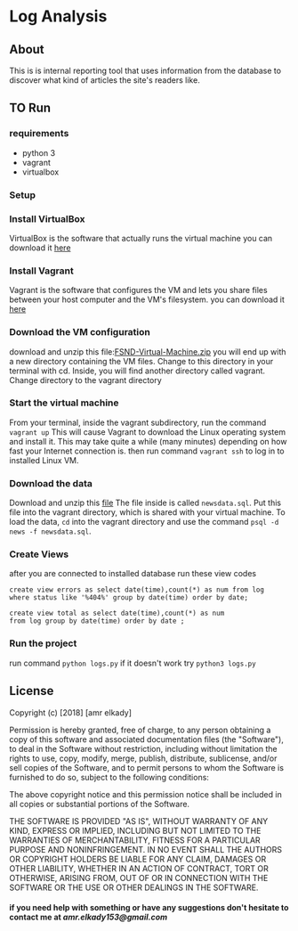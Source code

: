 # Log Analysis

## About
This is is internal reporting tool that uses information from the database to discover what kind of articles the site's readers like.
## TO Run
### requirements
* python 3 
* vagrant
* virtualbox

### Setup

### Install VirtualBox

VirtualBox is the software that actually runs the virtual machine
you can download it [here](https://www.virtualbox.org/wiki/Download_Old_Builds_5_1)

### Install Vagrant

Vagrant is the software that configures the VM and lets you share files between your host computer and the VM's filesystem.
you can download it [here](https://www.vagrantup.com/downloads.html)

### Download the VM configuration

download and unzip this file:[FSND-Virtual-Machine.zip](https://s3.amazonaws.com/video.udacity-data.com/topher/2018/April/5acfbfa3_fsnd-virtual-machine/fsnd-virtual-machine.zip)
you will end up with a new directory containing the VM files. Change to this directory in your terminal with cd. Inside, you will find another directory called vagrant. Change directory to the vagrant directory

### Start the virtual machine

From your terminal, inside the vagrant subdirectory, run the command
`vagrant up`
This will cause Vagrant to download the Linux operating system and install it. This may take quite a while (many minutes) depending on how fast your Internet connection is.
then run command
`vagrant ssh`
to log in to installed Linux VM.

### Download the data

Download and unzip this [file](https://d17h27t6h515a5.cloudfront.net/topher/2016/August/57b5f748_newsdata/newsdata.zip)
The file inside is called `newsdata.sql`. Put this file into the vagrant directory, which is shared with your virtual machine.
To load the data, `cd` into the vagrant directory and use the command `psql -d news -f newsdata.sql`.

### Create Views

after you are connected to installed database run these view codes
```
create view errors as select date(time),count(*) as num from log 
where status like '%404%' group by date(time) order by date;
```
```
create view total as select date(time),count(*) as num 
from log group by date(time) order by date ;
```

### Run the project 

run command `python logs.py`
if it doesn't work try `python3 logs.py`

## License

Copyright (c) [2018] [amr elkady]

Permission is hereby granted, free of charge, to any person obtaining a copy
of this software and associated documentation files (the "Software"), to deal
in the Software without restriction, including without limitation the rights
to use, copy, modify, merge, publish, distribute, sublicense, and/or sell
copies of the Software, and to permit persons to whom the Software is
furnished to do so, subject to the following conditions:

The above copyright notice and this permission notice shall be included in all
copies or substantial portions of the Software.

THE SOFTWARE IS PROVIDED "AS IS", WITHOUT WARRANTY OF ANY KIND, EXPRESS OR
IMPLIED, INCLUDING BUT NOT LIMITED TO THE WARRANTIES OF MERCHANTABILITY,
FITNESS FOR A PARTICULAR PURPOSE AND NONINFRINGEMENT. IN NO EVENT SHALL THE
AUTHORS OR COPYRIGHT HOLDERS BE LIABLE FOR ANY CLAIM, DAMAGES OR OTHER
LIABILITY, WHETHER IN AN ACTION OF CONTRACT, TORT OR OTHERWISE, ARISING FROM,
OUT OF OR IN CONNECTION WITH THE SOFTWARE OR THE USE OR OTHER DEALINGS IN THE
SOFTWARE.

#### if you need help with something or have any suggestions don't hesitate to contact me at _amr.elkady153@gmail.com_
